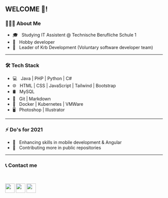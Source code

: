 <h2>WELCOME 👋!</h2>

<h3> 👨🏻‍💻 About Me </h3>

- 🎓 &nbsp; Studying IT Assistent @ Technische Berufliche Schule 1
- 💼 &nbsp; Hobby developer
- 👥 &nbsp; Leader of Krb Development (Voluntary software developer team)

------

<h3>🛠 Tech Stack</h3>

- 💻 &nbsp; Java | PHP | Python | C#
- 🌐 &nbsp; HTML | CSS | JavaScript | Tailwind | Bootstrap
- 🛢 &nbsp; MySQL
- 🔧 &nbsp; Git | Markdown
- 🐳 &nbsp; Docker | Kubernetes | VMWare
- 🖥 &nbsp; Photoshop | Illustrator

------

<h3>⚡ Do's for 2021</h3>

- 📱 &nbsp; Enhancing skills in mobile development & Angular
- 📢 &nbsp; Contributing more in public repositories

------

<h3>📞 Contact me</h3>
<br>

<a href="https://twitter.com/jan_krb"><img src="https://twemoji.twitter.com/content/dam/twemoji-twitter/Twitter_Social_Icon_Circle_Color.png.twimg.2560.png" width="30" height="30" /></a>
<a href="https://instagram.com/jan.krb"><img src="https://image.flaticon.com/icons/png/512/174/174855.png" width="30" height="30" /></a>
<a href="https://www.linkedin.com/in/jan-ruhfus-4003a51ba/"><img src="https://www.gl-it.ch/Portals/0/EasyDNNnews/151/img-174857.png" width="30" height="30" /></a>
